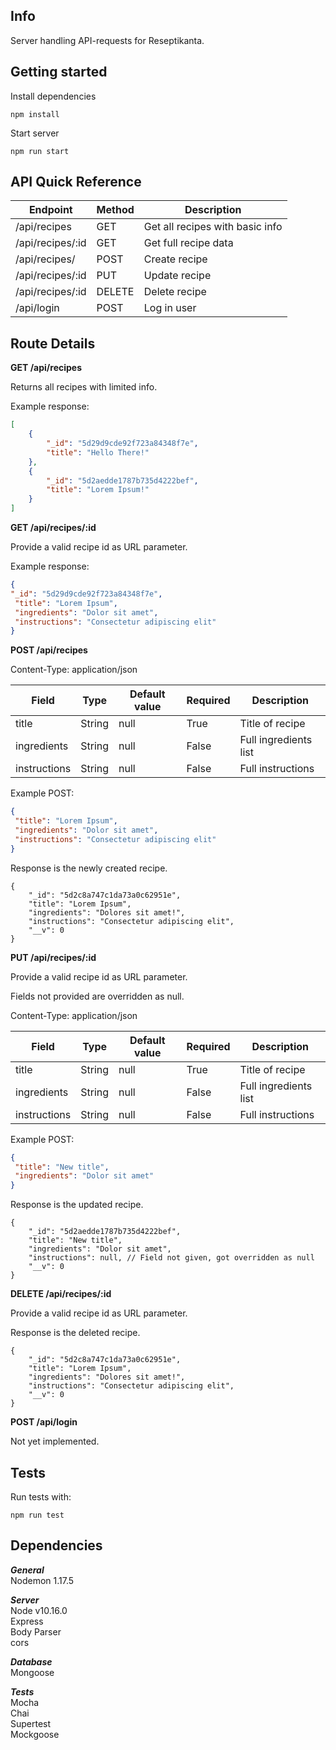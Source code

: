 **Info**
---
Server handling API-requests for Reseptikanta.

Getting started
---
Install dependencies
```
npm install
```

Start server
```
npm run start
```

API Quick Reference
---
| Endpoint | Method | Description |
| --- | --- | --- | 
| /api/recipes | GET | Get all recipes with basic info |
| /api/recipes/:id | GET | Get full recipe data |
| /api/recipes/ | POST | Create recipe |
| /api/recipes/:id | PUT | Update recipe |
| /api/recipes/:id | DELETE | Delete recipe |
| /api/login | POST | Log in user |

**Route Details**
---

**GET /api/recipes**  

Returns all recipes with limited info.

Example response:

```json
[
    {
        "_id": "5d29d9cde92f723a84348f7e",
        "title": "Hello There!"
    },
    {
        "_id": "5d2aedde1787b735d4222bef",
        "title": "Lorem Ipsum!"
    }
]
```

**GET /api/recipes/:id**  

Provide a valid recipe id as URL parameter.

Example response:

```json
{
"_id": "5d29d9cde92f723a84348f7e",
 "title": "Lorem Ipsum",
 "ingredients": "Dolor sit amet",
 "instructions": "Consectetur adipiscing elit"
}
```

**POST /api/recipes**  

Content-Type: application/json

| Field | Type | Default value | Required | Description |
| --- | --- | --- | --- | --- |
| title | String | null | True | Title of recipe |
| ingredients | String | null | False | Full ingredients list |
| instructions | String | null | False | Full instructions |


Example POST:

```json
{
 "title": "Lorem Ipsum",
 "ingredients": "Dolor sit amet",
 "instructions": "Consectetur adipiscing elit"
}
```

Response is the newly created recipe.
```
{
    "_id": "5d2c8a747c1da73a0c62951e",
    "title": "Lorem Ipsum",
    "ingredients": "Dolores sit amet!",
    "instructions": "Consectetur adipiscing elit",
    "__v": 0
}
```

**PUT /api/recipes/:id**  

Provide a valid recipe id as URL parameter.

Fields not provided are overridden as null.

Content-Type: application/json

| Field | Type | Default value | Required | Description |
| --- | --- | --- | --- | --- |
| title | String | null | True | Title of recipe |
| ingredients | String | null | False | Full ingredients list |
| instructions | String | null | False | Full instructions |

Example POST:

```json
{
 "title": "New title",
 "ingredients": "Dolor sit amet"
}
```

Response is the updated recipe.
```
{
    "_id": "5d2aedde1787b735d4222bef",
    "title": "New title",
    "ingredients": "Dolor sit amet",
    "instructions": null, // Field not given, got overridden as null
    "__v": 0
}
```

**DELETE /api/recipes/:id**  

Provide a valid recipe id as URL parameter.

Response is the deleted recipe.
```
{
    "_id": "5d2c8a747c1da73a0c62951e",
    "title": "Lorem Ipsum",
    "ingredients": "Dolores sit amet!",
    "instructions": "Consectetur adipiscing elit",
    "__v": 0
}
```

**POST /api/login**  

Not yet implemented.

Tests
---
Run tests with:
```
npm run test
```

Dependencies
---

***General***  
Nodemon 1.17.5

***Server***  
Node v10.16.0  
Express  
Body Parser  
cors  

***Database***  
Mongoose

***Tests***  
Mocha  
Chai  
Supertest  
Mockgoose  
